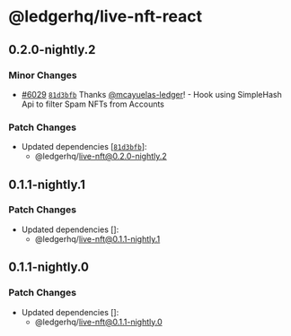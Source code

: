 # @ledgerhq/live-nft-react

## 0.2.0-nightly.2

### Minor Changes

- [#6029](https://github.com/LedgerHQ/ledger-live/pull/6029) [`81d3bfb`](https://github.com/LedgerHQ/ledger-live/commit/81d3bfb0a06668d6541e65afa32f35d13c4e2bfa) Thanks [@mcayuelas-ledger](https://github.com/mcayuelas-ledger)! - Hook using SimpleHash Api to filter Spam NFTs from Accounts

### Patch Changes

- Updated dependencies [[`81d3bfb`](https://github.com/LedgerHQ/ledger-live/commit/81d3bfb0a06668d6541e65afa32f35d13c4e2bfa)]:
  - @ledgerhq/live-nft@0.2.0-nightly.2

## 0.1.1-nightly.1

### Patch Changes

- Updated dependencies []:
  - @ledgerhq/live-nft@0.1.1-nightly.1

## 0.1.1-nightly.0

### Patch Changes

- Updated dependencies []:
  - @ledgerhq/live-nft@0.1.1-nightly.0
